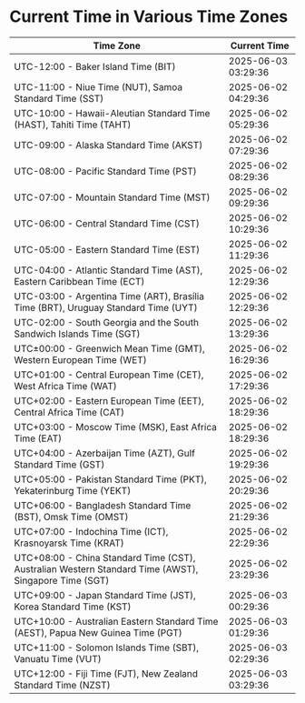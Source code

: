 # Current Time in Various Time Zones

| Time Zone | Current Time |
|-----------|--------------|
| UTC-12:00 - Baker Island Time (BIT) | 2025-06-03 03:29:36 |
| UTC-11:00 - Niue Time (NUT), Samoa Standard Time (SST) | 2025-06-02 04:29:36 |
| UTC-10:00 - Hawaii-Aleutian Standard Time (HAST), Tahiti Time (TAHT) | 2025-06-02 05:29:36 |
| UTC-09:00 - Alaska Standard Time (AKST) | 2025-06-02 07:29:36 |
| UTC-08:00 - Pacific Standard Time (PST) | 2025-06-02 08:29:36 |
| UTC-07:00 - Mountain Standard Time (MST) | 2025-06-02 09:29:36 |
| UTC-06:00 - Central Standard Time (CST) | 2025-06-02 10:29:36 |
| UTC-05:00 - Eastern Standard Time (EST) | 2025-06-02 11:29:36 |
| UTC-04:00 - Atlantic Standard Time (AST), Eastern Caribbean Time (ECT) | 2025-06-02 12:29:36 |
| UTC-03:00 - Argentina Time (ART), Brasília Time (BRT), Uruguay Standard Time (UYT) | 2025-06-02 12:29:36 |
| UTC-02:00 - South Georgia and the South Sandwich Islands Time (SGT) | 2025-06-02 13:29:36 |
| UTC±00:00 - Greenwich Mean Time (GMT), Western European Time (WET) | 2025-06-02 16:29:36 |
| UTC+01:00 - Central European Time (CET), West Africa Time (WAT) | 2025-06-02 17:29:36 |
| UTC+02:00 - Eastern European Time (EET), Central Africa Time (CAT) | 2025-06-02 18:29:36 |
| UTC+03:00 - Moscow Time (MSK), East Africa Time (EAT) | 2025-06-02 18:29:36 |
| UTC+04:00 - Azerbaijan Time (AZT), Gulf Standard Time (GST) | 2025-06-02 19:29:36 |
| UTC+05:00 - Pakistan Standard Time (PKT), Yekaterinburg Time (YEKT) | 2025-06-02 20:29:36 |
| UTC+06:00 - Bangladesh Standard Time (BST), Omsk Time (OMST) | 2025-06-02 21:29:36 |
| UTC+07:00 - Indochina Time (ICT), Krasnoyarsk Time (KRAT) | 2025-06-02 22:29:36 |
| UTC+08:00 - China Standard Time (CST), Australian Western Standard Time (AWST), Singapore Time (SGT) | 2025-06-02 23:29:36 |
| UTC+09:00 - Japan Standard Time (JST), Korea Standard Time (KST) | 2025-06-03 00:29:36 |
| UTC+10:00 - Australian Eastern Standard Time (AEST), Papua New Guinea Time (PGT) | 2025-06-03 01:29:36 |
| UTC+11:00 - Solomon Islands Time (SBT), Vanuatu Time (VUT) | 2025-06-03 02:29:36 |
| UTC+12:00 - Fiji Time (FJT), New Zealand Standard Time (NZST) | 2025-06-03 03:29:36 |
